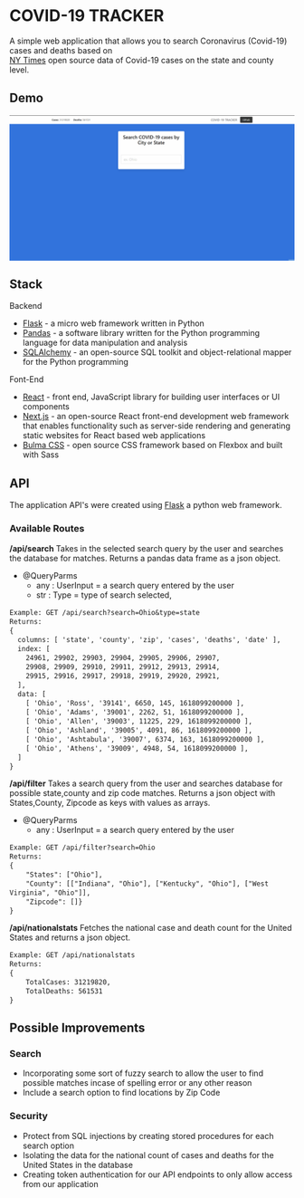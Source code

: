 
# COVID-19 TRACKER 

A simple web application that allows you to search Coronavirus (Covid-19) cases and deaths based on </br> 
[NY Times](https://github.com/nytimes/covid-19-data) open source data of Covid-19 cases on the state and county level. 


## Demo


<p align="center">
 <img align="center" alt="start up" src="../demo/search.gif" />
</p>

## Stack
Backend 
- [Flask](https://flask.palletsprojects.com/en/1.1.x/) - a micro web framework written in Python 
-  [Pandas](https://pandas.pydata.org/docs/getting_started/index.html)  - a software library written for the Python programming language for data manipulation and analysis
-  [SQLAlchemy](https://www.sqlalchemy.org/) - an open-source SQL toolkit and object-relational mapper for the Python programming

Font-End
- [React](https://reactjs.org/) - front end, JavaScript library for building user interfaces or UI components
-  [Next.js](https://nextjs.org/) - an open-source React front-end development web framework that enables functionality such as server-side rendering and generating static websites for React based web applications
-  [Bulma CSS](https://bulma.io/) - open source CSS framework based on Flexbox and built with Sass

## API
The application API's were created using  [Flask](https://flask.palletsprojects.com/en/1.1.x/) a python web framework. 

### Available Routes 
<strong>/api/search</strong>
Takes in the selected search query by the user and searches the database for matches. Returns a pandas data frame as a json object. 
- @QueryParms 
	- any : UserInput = a search query entered by the user 
	- str : Type = type of search selected,  
```
Example: GET /api/search?search=Ohio&type=state
Returns: 
{
  columns: [ 'state', 'county', 'zip', 'cases', 'deaths', 'date' ],
  index: [
    24961, 29902, 29903, 29904, 29905, 29906, 29907,
    29908, 29909, 29910, 29911, 29912, 29913, 29914,
    29915, 29916, 29917, 29918, 29919, 29920, 29921,
  ],
  data: [
    [ 'Ohio', 'Ross', '39141', 6650, 145, 1618099200000 ],
    [ 'Ohio', 'Adams', '39001', 2262, 51, 1618099200000 ],
    [ 'Ohio', 'Allen', '39003', 11225, 229, 1618099200000 ],
    [ 'Ohio', 'Ashland', '39005', 4091, 86, 1618099200000 ],
    [ 'Ohio', 'Ashtabula', '39007', 6374, 163, 1618099200000 ],
    [ 'Ohio', 'Athens', '39009', 4948, 54, 1618099200000 ],
  ]
}
```

<strong>/api/filter</strong>
Takes a search query from the user and searches database for possible state,county and zip code matches. 
Returns a json object with States,County, Zipcode as keys with values as arrays.
- @QueryParms 
	- any : UserInput = a search query entered by the user 
```
Example: GET /api/filter?search=Ohio
Returns:
{
	"States": ["Ohio"], 
	"County": [["Indiana", "Ohio"], ["Kentucky", "Ohio"], ["West Virginia", "Ohio"]], 
	"Zipcode": []}
}
```

<strong>/api/nationalstats</strong>
Fetches the national case and death count for the United States and returns a json object.
```
Example: GET /api/nationalstats
Returns:
{ 
	TotalCases: 31219820, 
	TotalDeaths: 561531 
}
```




## Possible Improvements 

### Search 
* Incorporating some sort of fuzzy search to allow the user to find possible matches incase of spelling error or any other reason
* Include a search option to find locations by Zip Code

### Security 
 - Protect from SQL injections by creating stored procedures for each search option 
 -  Isolating the data for the national count of cases and deaths for the United States in the database
-  Creating token authentication for our API endpoints to only allow access from our application 




